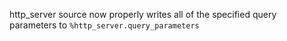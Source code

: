 http_server source now properly writes all of the specified query parameters to `%http_server.query_parameters`